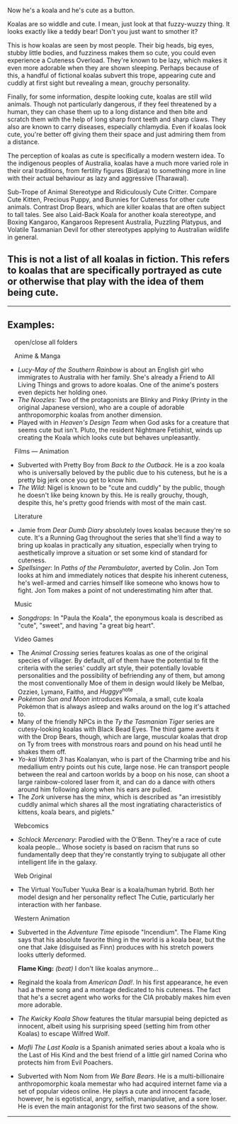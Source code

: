 Now he's a koala and he's cute as a button.

Koalas are so widdle and cute. I mean, just look at that fuzzy-wuzzy thing. It looks exactly like a teddy bear! Don't you just want to smother it?

This is how koalas are seen by most people. Their big heads, big eyes, stubby little bodies, and fuzziness makes them so cute, you could even experience a Cuteness Overload. They're known to be lazy, which makes it even more adorable when they are shown sleeping. Perhaps because of this, a handful of fictional koalas subvert this trope, appearing cute and cuddly at first sight but revealing a mean, grouchy personality.

Finally, for some information, despite looking cute, koalas are still wild animals. Though not particularly dangerous, if they feel threatened by a human, they can chase them up to a long distance and then bite and scratch them with the help of long sharp front teeth and sharp claws. They also are known to carry diseases, especially chlamydia. Even if koalas look cute, you're better off giving them their space and just admiring them from a distance.

The perception of koalas as cute is specifically a modern western idea. To the indigenous peoples of Australia, koalas have a much more varied role in their oral traditions, from fertility figures (Bidjara) to something more in line with their actual behaviour as lazy and aggressive (Tharawal).

Sub-Trope of Animal Stereotype and Ridiculously Cute Critter. Compare Cute Kitten, Precious Puppy, and Bunnies for Cuteness for other cute animals. Contrast Drop Bears, which are killer koalas that are often subject to tall tales. See also Laid-Back Koala for another koala stereotype, and Boxing Kangaroo, Kangaroos Represent Australia, Puzzling Platypus, and Volatile Tasmanian Devil for other stereotypes applying to Australian wildlife in general.

## This is not a list of all koalas in fiction. This refers to koalas that are specifically portrayed as cute or otherwise that play with the idea of them being cute.

___

## Examples:

    open/close all folders 

    Anime & Manga 

-   _Lucy-May of the Southern Rainbow_ is about an English girl who immigrates to Australia with her family. She's already a Friend to All Living Things and grows to adore koalas. One of the anime's posters even depicts her holding one<small>◊</small>.
-   _The Noozles_: Two of the protagonists are Blinky and Pinky (Printy in the original Japanese version), who are a couple of adorable anthropomorphic koalas from another dimension.
-   Played with in _Heaven's Design Team_ when God asks for a creature that seems cute but isn't. Pluto, the resident Nightmare Fetishist, winds up creating the Koala which looks cute but behaves unpleasantly.

    Films — Animation 

-   Subverted with Pretty Boy from _Back to the Outback_. He is a zoo koala who is universally beloved by the public due to his cuteness, but he is a pretty big jerk once you get to know him.
-   _The Wild_: Nigel is known to be "cute and cuddly" by the public, though he doesn't like being known by this. He is really grouchy, though, despite this, he's pretty good friends with most of the main cast.

    Literature 

-   Jamie from _Dear Dumb Diary_ absolutely loves koalas because they're so cute. It's a Running Gag throughout the series that she'll find a way to bring up koalas in practically any situation, especially when trying to aesthetically improve a situation or set some kind of standard for cuteness.
-   _Spellsinger_: In _Paths of the Perambulator_, averted by Colin. Jon Tom looks at him and immediately notices that despite his inherent cuteness, he's well-armed and carries himself like someone who knows how to fight. Jon Tom makes a point of not underestimating him after that.

    Music 

-   _Songdrops_: In "Paula the Koala", the eponymous koala is described as "cute", "sweet", and having "a great big heart".

    Video Games 

-   The _Animal Crossing_ series features koalas as one of the original species of villager. By default, _all_ of them have the potential to fit the criteria with the series' cuddly art style, their potentially lovable personalities and the possibility of befriending any of them, but among the most conventionally Moe of them in design would likely be Melba<small>◊</small>, Ozzie<small>◊</small>, Lyman<small>◊</small>, Faith<small>◊</small>, and _Huggy<small>◊</small>_<sup>note&nbsp;</sup> .
-   _Pokémon Sun and Moon_ introduces Komala, a small, cute koala Pokémon that is always asleep and walks around on the log it's attached to.
-   Many of the friendly NPCs in the _Ty the Tasmanian Tiger_ series are cutesy-looking koalas with Black Bead Eyes. The third game averts it with the Drop Bears, though, which are large, muscular koalas that drop on Ty from trees with monstrous roars and pound on his head until he shakes them off.
-   _Yo-kai Watch 3_ has Koalanyan, who is part of the Charming tribe and his medallium entry points out his cute, large nose. He can transport people between the real and cartoon worlds by a boop on his nose, can shoot a large rainbow-colored laser from it, and can do a dance with others around him following along when his ears are pulled.
-   The _Zork_ universe has the minx, which is described as "an irresistibly cuddly animal which shares all the most ingratiating characteristics of kittens, koala bears, and piglets."

    Webcomics 

-   _Schlock Mercenary_: Parodied with the O'Benn. They're a race of cute koala people... Whose society is based on racism that runs so fundamentally deep that they're constantly trying to subjugate all other intelligent life in the galaxy.

    Web Original 

-   The Virtual YouTuber Yuuka Bear is a koala/human hybrid. Both her model design and her personality reflect The Cutie, particularly her interaction with her fanbase.

    Western Animation 

-   Subverted in the _Adventure Time_ episode "Incendium". The Flame King says that his absolute favorite thing in the world is a koala bear, but the one that Jake (disguised as Finn) produces with his stretch powers looks utterly deformed.
    
    **Flame King:** _(beat)_ I don't like koalas anymore...
    
-   Reginald the koala from _American Dad!_. In his first appearance, he even had a theme song and a montage dedicated to his cuteness. The fact that he's a secret agent who works for the CIA probably makes him even more adorable.
-   _The Kwicky Koala Show_ features the titular marsupial being depicted as innocent, albeit using his surprising speed (setting him from other Koalas) to escape Wilfred Wolf.
-   _Mofli The Last Koala_ is a Spanish animated series about a koala who is the Last of His Kind and the best friend of a little girl named Corina who protects him from Evil Poachers.
-   Subverted with Nom Nom from _We Bare Bears_. He is a multi-billionaire anthropomorphic koala memestar who had acquired internet fame via a set of popular videos online. He plays a cute and innocent facade, however, he is egotistical, angry, selfish, manipulative, and a sore loser. He is even the main antagonist for the first two seasons of the show.

___